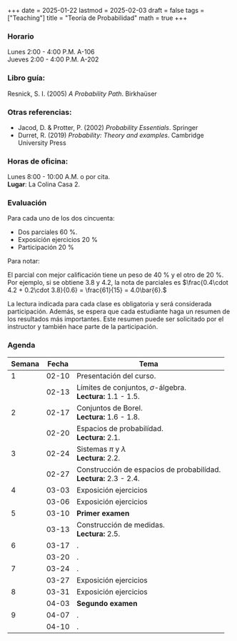 +++
date      = 2025-01-22
lastmod   = 2025-02-03
draft     = false
tags      = ["Teaching"]
title     = "Teoría de Probabilidad"
math      = true
+++

### Horario

Lunes 2:00 - 4:00 P.M. A-106 <br>
Jueves 2:00 - 4:00 P.M. A-202

### Libro guía:

Resnick, S. I. (2005) *A Probability Path*. Birkhaüser

### Otras referencias:

* Jacod, D. & Protter, P. (2002) *Probability Essentials*. Springer
* Durret, R. (2019) *Probability: Theory and examples*. Cambridge University Press

### Horas de oficina: 

Lunes 8:00 - 10:00 A.M. o por cita. <br>
**Lugar**: La Colina Casa 2. 

### Evaluación

Para cada uno de los dos cincuenta: 

+ Dos parciales 60 %. 
+ Exposición ejercicios 20 %
+ Participación 20 %

Para notar:

El parcial con mejor calificación tiene un peso de 40 % y el otro de 20 %. Por ejemplo, si se obtiene 3.8 y 4.2, la nota de parciales es $\frac{0.4\cdot 4.2 + 0.2\cdot 3.8}{0.6}  = \frac{61}{15} = 4.0\bar{6}.$

La lectura indicada para cada clase es obligatoria y será considerada participación. Además, se espera que cada estudiante haga un resumen de los resultados más importantes. Este resumen puede ser solicitado por el instructor y también hace parte de la participación.

### Agenda

Semana | Fecha | Tema
---| --- | ----
1      | 02-10 | Presentación del curso.
&nbsp; | 02-13 | Límites de conjuntos, $\sigma$-álgebra. <br> **Lectura:** 1.1 - 1.5.
2      | 02-17 | Conjuntos de Borel. <br> **Lectura:** 1.6 - 1.8.
&nbsp; | 02-20 | Espacios de probabilídad. <br> **Lectura:** 2.1.
3      | 02-24 | Sistemas $\pi$ y $\lambda$ <br> **Lectura:** 2.2.
&nbsp; | 02-27 | Construcción de espacios de probabilídad.<br> **Lectura:** 2.3 - 2.4.
4      | 03-03 | Exposición ejercicios
&nbsp; | 03-06 | Exposición ejercicios
5      | 03-10 | **Primer examen**
&nbsp; | 03-13 | Construcción de medidas.<br> **Lectura:** 2.5.
6      | 03-17 | .
&nbsp; | 03-20 | .
7      | 03-24 | .
&nbsp; | 03-27 | Exposición ejercicios
8      | 03-31 | Exposición ejercicios
&nbsp; | 04-03 | **Segundo examen**
9      | 04-07 | .
&nbsp; | 04-10 | .

